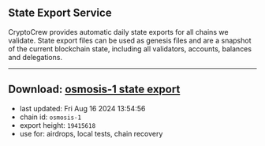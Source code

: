 ## State Export Service
CryptoCrew provides automatic daily state exports for all chains we validate. State export files can be used as genesis files and are a snapshot of the current blockchain state, including all validators, accounts, balances and delegations.

---
**Download: [osmosis-1 state export](https://dl-eu2.ccvalidators.com/SERVICE/osmosis/osmosis-1_export_19415618.json)**
---

- last updated: Fri Aug 16 2024 13:54:56
- chain id: `osmosis-1`
- export height: `19415618`
- use for: airdrops, local tests, chain recovery
